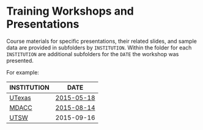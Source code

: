 # Training Workshops and Presentations

Course materials for specific presentations, their related slides, and sample data are provided in subfolders by `INSTITUTION`. Within the folder for each `INSTITUTION` are additional subfolders for the `DATE` the workshop was presented.

For example:<br/>

INSTITUTION | DATE
------------|------
[UTexas](UTexas) | [2015-05-18](UTexas/2015-05-18)
[MDACC](MDACC) | [2015-08-14](MDACC/2015-08-14)
[UTSW](UTSW) | 2015-09-16

